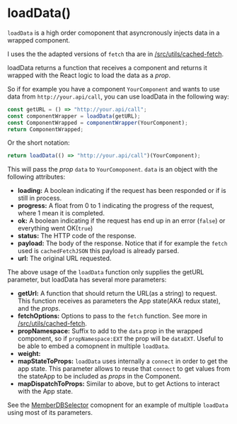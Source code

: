 loadData()
==========

`loadData` is a high order comoponent that asyncronously injects data in a wrapped component.

I uses the the adapted versions of `fetch` tha are in [/src/utils/cached-fetch](/src/utils/cached-fetch).


loadData returns a function that receives a component and returns it wrapped with the React logic to load the data as a _prop_.

So if for example you have a component `YourComponent` and wants to use data from `http://your.api/call`, you can use loadData in the following way:
```javascript
const getURL = () => "http://your.api/call";
const componentWrapper = loadData(getURL);
const ComponentWrapped = componentWrapper(YourComponent);
return ComponentWrapped;
```
Or the short notation:
```javascript
return loadData(() => "http://your.api/call")(YourComponent);
```


This will pass the _prop_ `data` to `YourComoponent`. `data` is an object with the following attributes:

 * **loading:** A boolean indicating if the request has been responded or if is still in process.
 * **progress:** A float from 0 to 1 indicating the progress of the request, where 1 mean it is completed.
 * **ok:** A boolean indicating if the request has end up in an error (`false`) or everything went OK(`true`)
 * **status:** The HTTP code of the response.
 * **payload:** The body of the response. Notice that if for example the `fetch` used is `cachedFetchJSON` this payload is already parsed.
 * **url:** The original URL requested.

The above usage of the `loadData` function only supplies the getURL parameter, but loadData has several more parameters:

 * **getUrl:** A function that should return the URL(as a string) to request. This function receives as parameters the App state(AKA redux state), and the _props_.
 * **fetchOptions:** Options to pass to the `fetch` function. See more in [/src/utils/cached-fetch](/src/utils/cached-fetch).
 * **propNamespace:** Suffix to add to the `data` prop in the wrapped component, so if `propNamespace:EXT` the prop will be `dataEXT`. Useful to be able to embed a comopnent in multiple `loadData`.
 * **weight:** 
 * **mapStateToProps:** `loadData` uses internally a `connect` in order to get the app state. This parameter allows to reuse that `connect` to get values from the stateApp to be included as _props_ in the Component.
 * **mapDispatchToProps:** Similar to above, but to get Actions to interact with the App state.
 
 
See the [MemberDBSelector](/src/components/MemberDBSelector/index.js#L420) comopnent for an example of multiple `loadData` using most of its parameters.
